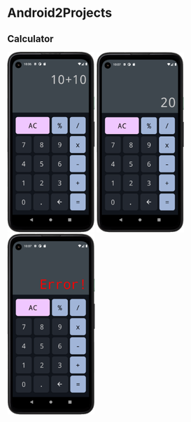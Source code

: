 # Android2Projects

## Calculator

<img src="images/calculator.png" alt="calculator" width="200" style="display:inline-block;"/>
<img src="images/calculator2.png" alt="calculator" width="200" style="display:inline-block;"/>
<img src="images/calculator3.png" alt="calculator" width="200" style="display:inline-block;"/>
